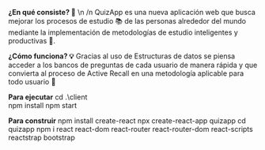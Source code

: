 ****¿En qué consiste? 🤔**** \n /n
QuizApp es una nueva aplicación web que busca mejorar los procesos de estudio 📚 de las personas alrededor del mundo mediante la implementación de metodologías de estudio inteligentes y productivas 🌱.

**¿Cómo funciona? 💡**
Gracias al uso de Estructuras de datos se piensa acceder a los bancos de preguntas de cada usuario de manera rápida y que convierta al proceso de Active Recall en una metodología aplicable para todo usuario 👥

**Para ejecutar**
cd .\client\
npm install
npm start


**Para construir**
npm install create-react
npx create-react-app quizapp
cd quizapp
npm i react react-dom react-router react-router-dom react-scripts reactstrap bootstrap
